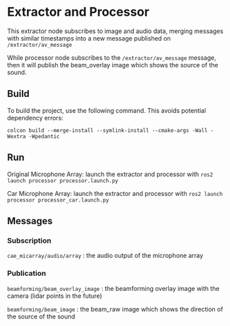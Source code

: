 # Extractor and Processor
This extractor node subscribes to image and audio data, merging messages with similar timestamps into a new message published on `/extractor/av_message`

While processor node subscribes to the `/extractor/av_message` message, then it will publish the beam_overlay image which shows the source of the sound.

## Build
To build the project, use the following command. This avoids potential dependency errors:

`colcon build --merge-install --symlink-install --cmake-args -Wall -Wextra -Wpedantic`

## Run
Original Microphone Array: launch the extractor and processor with `ros2 launch processor processor.launch.py `

Car Microphone Array: launch the extractor and processor with `ros2 launch processor processor_car.launch.py `

## Messages

### Subscription

`cae_micarray/audio/array` : the audio output of the microphone array

### Publication

`beamforming/beam_overlay_image` : the beamforming overlay image with the camera (lidar points in the future)

`beamforming/beam_image` : the beam_raw image which shows the direction of the source of the sound 

